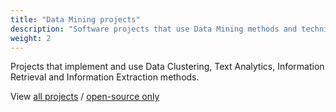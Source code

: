```yaml
---
title: "Data Mining projects"
description: "Software projects that use Data Mining methods and techniques"
weight: 2
---
```


Projects that implement and use Data Clustering, Text Analytics, Information
Retrieval and Information Extraction methods.

View [all projects](/projects/) / [open-source only](/open-source-projects/) 
